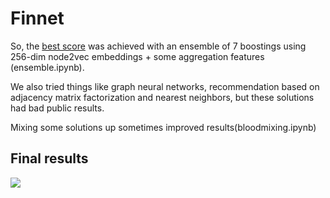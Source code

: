# Finnet

So, the [best score]([https://github.com/not-solemn-leader/finnet/blob/master/ensembling.ipynb](https://github.com/not-solemn-leader/finnet/blob/master/ensembling.ipynb)) was achieved with an ensemble of 7 boostings using 256-dim node2vec embeddings + some aggregation features (ensemble.ipynb).

We also tried things like graph neural networks, recommendation based on adjacency matrix factorization and nearest neighbors, but these solutions had bad public results.

Mixing some solutions up sometimes improved results(bloodmixing.ipynb)

## Final results
![](https://sun9-32.userapi.com/c813024/v813024169/c7c6c/SwXHs82bUxU.jpg)
